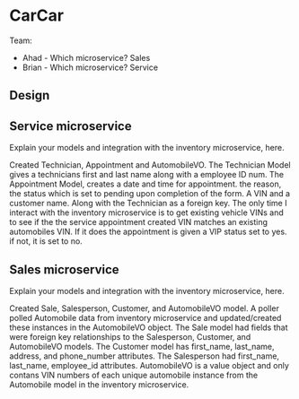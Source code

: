 # CarCar

Team:

- Ahad - Which microservice? Sales
- Brian - Which microservice? Service

## Design

## Service microservice

Explain your models and integration with the inventory
microservice, here.

Created Technician, Appointment and AutomobileVO. The Technician Model gives a technicians first and last name along with a employee ID num. The Appointment Model, creates a date and time for appointment. the reason, the status which is set to pending upon completion of the form. A VIN and a customer name. Along with the Technician as a foreign key. The only time I interact with the inventory microservice is to get existing vehicle VINs and to see if the the service appointment created VIN matches an existing automobiles VIN. If it does the appointment is given a VIP status set to yes. if not, it is set to no.

## Sales microservice

Explain your models and integration with the inventory
microservice, here.

Created Sale, Salesperson, Customer, and AutomobileVO model. A poller polled Automobile data from inventory microservice and updated/created these instances in the AutomobileVO object. The Sale model had fields that were foreign key relationships to the Salesperson, Customer, and AutomobileVO models. The Customer model has first_name, last_name, address, and phone_number attributes. The Salesperson had first_name, last_name, employee_id attributes. AutomobileVO is a value object and only contans VIN numbers of each unique automobile instance from the Automobile model in the inventory microservice.
